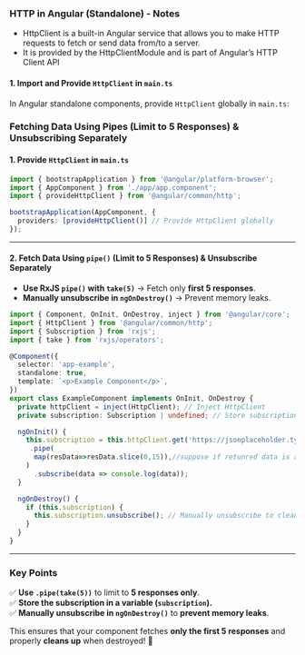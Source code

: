 ### **HTTP in Angular (Standalone) - Notes**  

- HttpClient is a built-in Angular service that allows you to make HTTP requests to fetch or send data from/to a server.
- It is provided by the HttpClientModule and is part of Angular’s HTTP Client API

#### **1. Import and Provide `HttpClient` in `main.ts`**  
In Angular standalone components, provide `HttpClient` globally in `main.ts`:  
### **Fetching Data Using Pipes (Limit to 5 Responses) & Unsubscribing Separately**  

#### **1. Provide `HttpClient` in `main.ts`**  
```typescript
import { bootstrapApplication } from '@angular/platform-browser';
import { AppComponent } from './app/app.component';
import { provideHttpClient } from '@angular/common/http';

bootstrapApplication(AppComponent, {
  providers: [provideHttpClient()] // Provide HttpClient globally
});
```

---

#### **2. Fetch Data Using `pipe()` (Limit to 5 Responses) & Unsubscribe Separately**  
- **Use RxJS `pipe()` with `take(5)`** → Fetch only **first 5 responses**.  
- **Manually unsubscribe in `ngOnDestroy()`** → Prevent memory leaks.  

```typescript
import { Component, OnInit, OnDestroy, inject } from '@angular/core';
import { HttpClient } from '@angular/common/http';
import { Subscription } from 'rxjs';
import { take } from 'rxjs/operators';

@Component({
  selector: 'app-example',
  standalone: true,
  template: `<p>Example Component</p>`,
})
export class ExampleComponent implements OnInit, OnDestroy {
  private httpClient = inject(HttpClient); // Inject HttpClient
  private subscription: Subscription | undefined; // Store subscription

  ngOnInit() {
    this.subscription = this.httpClient.get('https://jsonplaceholder.typicode.com/posts')
     .pipe(
      map(resData=>resData.slice(0,15)),//suppose if retunred data is array. we r sending only the first 15 elements
    )
      .subscribe(data => console.log(data));
  }

  ngOnDestroy() {
    if (this.subscription) {
      this.subscription.unsubscribe(); // Manually unsubscribe to clean up
    }
  }
}
```

---

### **Key Points**
✅ **Use `.pipe(take(5))`** to limit to **5 responses only**.  
✅ **Store the subscription in a variable (`subscription`).**  
✅ **Manually unsubscribe in `ngOnDestroy()`** to **prevent memory leaks**.  

This ensures that your component fetches **only the first 5 responses** and properly **cleans up** when destroyed! 🚀